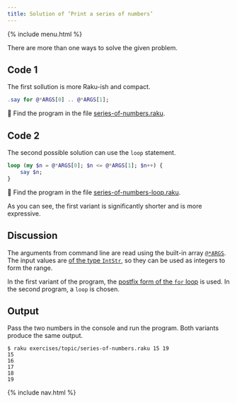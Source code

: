 ```yaml
---
title: Solution of ‘Print a series of numbers’
---
```


{% include menu.html %}

There are more than one ways to solve the given problem.

## Code 1

The first sollution is more Raku-ish and compact.

```raku
.say for @*ARGS[0] .. @*ARGS[1];
```

🦋 Find the program in the file [series-of-numbers.raku](https://github.com/ash/raku-course/blob/master/exercises/topic/series-of-numbers.raku).

## Code 2

The second possible solution can use the `loop` statement.

```raku
loop (my $n = @*ARGS[0]; $n <= @*ARGS[1]; $n++) {
    say $n;
}
```

🦋 Find the program in the file [series-of-numbers-loop.raku](https://github.com/ash/raku-course/blob/master/exercises/topic/series-of-numbers-loop.raku).

As you can see, the first variant is significantly shorter and is more expressive.

## Discussion

The arguments from command line are read using the built-in array [`@*ARGS`](/raku-course/essentials/positionals/args-array). The input values are [of the type `IntStr`](/raku-course/essentials/data-types/exercises/prompt-numbers), so they can be used as integers to form the range.


In the first variant of the program, the [postfix form of the `for` loop](/raku-course/essentials/topic/postfix-for) is used. In the second program, a `loop` is chosen.

## Output

Pass the two numbers in the console and run the program. Both variants produce the same output.

```console
$ raku exercises/topic/series-of-numbers.raku 15 19
15
16
17
18
19
```

{% include nav.html %}
